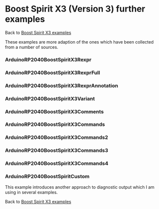 # Boost Spirit X3 (Version 3) further examples

Back to [Boost Spirit X3 examples](BOOSTSPIRITX3.md)

These examples are more adaption of the ones which have been collected from a number of sources.

### ArduinoRP2040BoostSpiritX3Rexpr

### ArduinoRP2040BoostSpiritX3RexprFull

### ArduinoRP2040BoostSpiritX3RexprAnnotation

### ArduinoRP2040BoostSpiritX3Variant

### ArduinoRP2040BoostSpiritX3Comments

### ArduinoRP2040BoostSpiritX3Commands

### ArduinoRP2040BoostSpiritX3Commands2

### ArduinoRP2040BoostSpiritX3Commands3

### ArduinoRP2040BoostSpiritX3Commands4

### ArduinoRP2040BoostSpiritCustom

This example introduces another approach to diagnostic output which I am using in several examples.

Back to [Boost Spirit X3 examples](BOOSTSPIRITX3.md)





